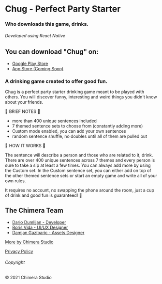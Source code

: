 # Chug - Perfect Party Starter

### Who downloads this game, drinks.

###### Developed using React Native

## You can download "Chug" on:

-   [Google Play Store](https://play.google.com/store/apps/details?id=com.chimerastudio.chug)
-   [App Store (Coming Soon)](https://apps.apple.com/us/developer/dario-dumlijan/id1561674382)

### A drinking game created to offer good fun.

Chug is a perfect party starter drinking game meant to be played with others. You will discover funny, interesting and weird things you didn't know about your friends.

:beer: BRIEF NOTES :beer:

-   more than 400 unique sentences included
-   7 themed sentence sets to choose from (constantly adding more)
-   Custom mode enabled, you can add your own sentences
-   random sentence shuffle, no doubles until all of them are pulled out

:beer: HOW IT WORKS :beer:

The sentence will describe a person and those who are related to it, drink. There are over 400 unique sentences across 7 themes and every person is sure to take a sip at least a few times. You can always add more by using the Custom set. In the Custom sentence set, you can either add on top of the other themed sentence sets or start an empty game and write all of your own rules.

It requires no account, no swapping the phone around the room, just a cup of drink and good fun is guaranteed! :beer:

## The Chimera Team

-   [Dario Dumlijan - Developer](https://linktr.ee/DarioDumlijan)
-   [Boris Vida - UI/UX Designer](https://behance.net/lemondesignuk)
-   [Damjan Gazibaric - Assets Designer](https://behance.net/gazdadesigns)

[More by Chimera Studio](https://linktr.ee/chimerastudiotm)

[Privacy Policy](https://sites.google.com/view/chimerastudio/home)

###### Copyright

© 2021 Chimera Studio
